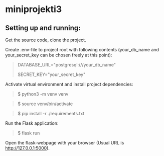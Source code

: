 # miniprojekti3

## Setting up and running:

Get the source code, clone the project.

Create .env-file to project root with following contents
(your_db_name and your_secret_key can be chosen freely at this point):
>DATABASE_URL="postgresql:///your_db_name"
> 
>SECRET_KEY="your_secret_key"

Activate virtual environment and install project dependencies:

>$ python3 -m venv venv

>$ source venv/bin/activate

>$ pip install -r ./requirements.txt

Run the Flask application:

>$ flask run

Open the flask-webpage with your browser (Usual URL is http://127.0.0.1:5000).
